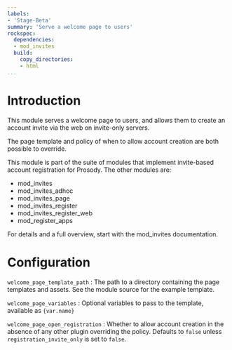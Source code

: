 ```yaml
---
labels:
- 'Stage-Beta'
summary: 'Serve a welcome page to users'
rockspec:
  dependencies:
  - mod_invites
  build:
    copy_directories:
    - html
...
```


Introduction
============

This module serves a welcome page to users, and allows them to create an
account invite via the web on invite-only servers.

The page template and policy of when to allow account creation are both
possible to override.

This module is part of the suite of modules that implement invite-based
account registration for Prosody. The other modules are:

- mod_invites
- mod_invites_adhoc
- mod_invites_page
- mod_invites_register
- mod_invites_register_web
- mod_register_apps

For details and a full overview, start with the mod_invites documentation.

Configuration
=======

`welcome_page_template_path`
:   The path to a directory containing the page templates and assets. See
    the module source for the example template.

`welcome_page_variables`
:   Optional variables to pass to the template, available as `{var.name}`

`welcome_page_open_registration`
:   Whether to allow account creation in the absence of any other plugin
    overriding the policy. Defaults to `false` unless `registration_invite_only`
    is set to `false`.
